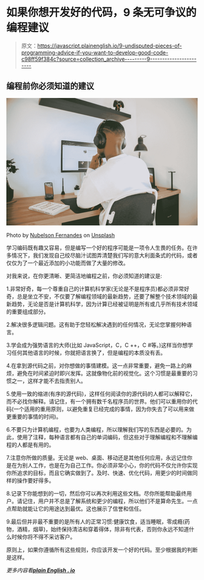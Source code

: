 # 如果你想开发好的代码，9 条无可争议的编程建议

> 原文：<https://javascript.plainenglish.io/9-undisputed-pieces-of-programming-advice-if-you-want-to-develop-good-code-c98ff59f384c?source=collection_archive---------9----------------------->

## 编程前你必须知道的建议

![](img/3a9d8d5ea1c334c1029f3a02aabac1e9.png)

Photo by [Nubelson Fernandes](https://unsplash.com/@nublson?utm_source=medium&utm_medium=referral) on [Unsplash](https://unsplash.com?utm_source=medium&utm_medium=referral)

学习编码既有趣又容易，但是编写一个好的程序可能是一项令人生畏的任务。在许多情况下，我们发现自己绞尽脑汁试图弄清楚我们写的意大利面条式的代码，或者仅仅为了一个最近添加的小功能而做了大量的修改。

对我来说，在你更清晰、更简洁地编程之前，你必须知道的建议是:

1.非常好奇，每一个尊重自己的计算机科学家(无论是不是程序员)都必须非常好奇，总是坐立不安，不仅要了解编程领域的最新趋势，还要了解整个技术领域的最新趋势，无论是否是计算机科学，因为计算已经被证明是所有或几乎所有技术领域的重要组成部分。

2.解决很多逻辑问题。这有助于您轻松解决遇到的任何情况，无论您掌握何种语言。

3.学会成为强势语言的大师(比如 JavaScript，C，C ++，C #等。)这样当你想学习任何其他语言的时候，你就把语言换了，但是编程的本质没有丢。

4.在拿到源代码之前，对你想做的事情建模。这一点非常重要，避免一路上的麻烦，避免在时间紧迫时即兴发挥。这就像物化前的视觉化。这个习惯是最重要的习惯之一，这样才能不去指责别人。

5.使用一致的缩进(有序的源代码)，这样任何阅读你的源代码的人都可以解释它，而不必找你解释。请记住，有一个拥有数千名程序员的世界。他们可以重用你的代码(一个适用的重用原则，以避免重复已经完成的事情，因为你失去了可以用来做更重要的事情的时间)。

6.不要只为计算机编程，也要为人类编程，所以理解我们写的东西是必要的。为此，使用了注释，每种语言都有自己的单词编码，但这些对于理解编程和不理解编程的人都是有用的。

7.注意你所做的质量。无论是 web、桌面、移动还是其他任何应用，永远记住你是在为别人工作，也是在为自己工作。你必须非常小心，你的代码不仅允许你实现你所追求的目标，而且它确实做到了。及时、快速、优化代码，用更少的时间做同样的操作要好得多。

8.记录下你能想到的一切，然后你可以再次利用这些文档。尽你所能帮助最终用户。请记住，用户并不总是了解系统和更少的编程，所以他们不是算命先生。一点点帮助就能让它的用途达到最优。这也展示了信誉和信任。

9.最后但并非最不重要的是所有人的正常习惯:健康饮食，适当睡眠，零成瘾(药物，酒精，烟草)，始终保持清洁和穿着得体，除非有代表，否则你永远不知道什么时候你将不得不采访客户。

原则上，如果你遵循所有这些规则，你应该开发一个好的代码。至少根据我的判断是这样。

*更多内容看*[***plain English . io***](http://plainenglish.io/)